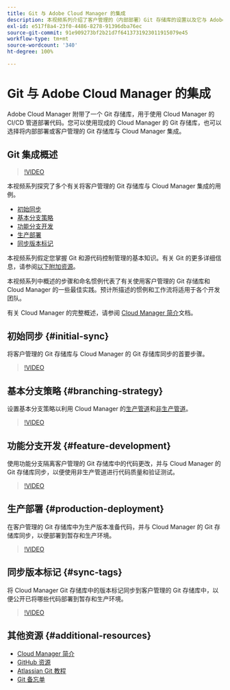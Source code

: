 ```yaml
---
title: Git 与 Adobe Cloud Manager 的集成
description: 本视频系列介绍了客户管理的（内部部署）Git 存储库的设置以及它与 Adobe Cloud Manager 的集成。
exl-id: e517f8a4-23f0-4486-8278-91396dba76ec
source-git-commit: 91e909273bf2b21d7f6413731923011915079e45
workflow-type: tm+mt
source-wordcount: '340'
ht-degree: 100%

---
```



# Git 与 Adobe Cloud Manager 的集成

Adobe Cloud Manager 附带了一个 Git 存储库，用于使用 Cloud Manager 的 CI/CD 管道部署代码。您可以使用现成的 Cloud Manager 的 Git 存储库，也可以选择将内部部署或客户管理的 Git 存储库与 Cloud Manager 集成。

## Git 集成概述

>[!VIDEO](https://video.tv.adobe.com/v/28710/)

本视频系列探究了多个有关将客户管理的 Git 存储库与 Cloud Manager 集成的用例。

* [初始同步](#initial-sync)
* [基本分支策略](#branching-strategy)
* [功能分支开发](#feature-development)
* [生产部署](#production-deployment)
* [同步版本标记](#sync-tags)

本视频系列假定您掌握 Git 和源代码控制管理的基本知识。有关 Git 的更多详细信息，请参阅[以下附加资源](#additional-resources)。

本视频系列中概述的步骤和命名惯例代表了有关使用客户管理的 Git 存储库和 Cloud Manager 的一些最佳实践。预计所描述的惯例和工作流将适用于各个开发团队。

有关 Cloud Manager 的完整概述，请参阅 [Cloud Manager 简介](/help/introduction.md)文档。

## 初始同步 {#initial-sync}

将客户管理的 Git 存储库与 Cloud Manager 的 Git 存储库同步的首要步骤。

>[!VIDEO](https://video.tv.adobe.com/v/28711/?quality=12)

## 基本分支策略 {#branching-strategy}

设置基本分支策略以利用 Cloud Manager 的[生产管道](/help/using/production-pipelines.md)和[非生产管道](/help/using/non-production-pipelines.md)。

>[!VIDEO](https://video.tv.adobe.com/v/28712/?quality=12)

## 功能分支开发 {#feature-development}

使用功能分支隔离客户管理的 Git 存储库中的代码更改，并与 Cloud Manager 的 Git 存储库同步，以便使用非生产管道进行代码质量和验证测试。

>[!VIDEO](https://video.tv.adobe.com/v/28723/?quality=12)

## 生产部署 {#production-deployment}

在客户管理的 Git 存储库中为生产版本准备代码，并与 Cloud Manager 的 Git 存储库同步，以便部署到暂存和生产环境。

>[!VIDEO](https://video.tv.adobe.com/v/28724/?quality=12)

## 同步版本标记 {#sync-tags}

将 Cloud Manager Git 存储库中的版本标记同步到客户管理的 Git 存储库中，以便公开已将哪些代码部署到暂存和生产环境。

>[!VIDEO](https://video.tv.adobe.com/v/28725/?quality=12)

## 其他资源 {#additional-resources}

* [Cloud Manager 简介](/help/introduction.md)
* [GitHub 资源](https://try.github.io)
* [Atlassian Git 教程](https://www.atlassian.com/git/tutorials/what-is-version-control)
* [Git 备忘单](https://education.github.com/git-cheat-sheet-education.pdf)
